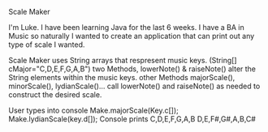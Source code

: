 Scale Maker

 I'm Luke. I have been learning Java for the last 6 weeks. I have a BA in Music so naturally I wanted to create an application that can print out any type of scale I wanted. 
 
 Scale Maker uses 
 String arrays that respresent music keys. (String[] cMajor="C,D,E,F,G,A,B")
 two Methods, lowerNote() & raiseNote() alter the String elements within the music keys.
 other Methods majorScale(), minorScale(), lydianScale()... call lowerNote() and raiseNote() as needed to construct the desired scale.
 
 User types into console
 Make.majorScale(Key.c[]);
 Make.lydianScale(key.d[]);
 Console prints
 C,D,E,F,G,A,B
 D,E,F#,G#,A,B,C#
